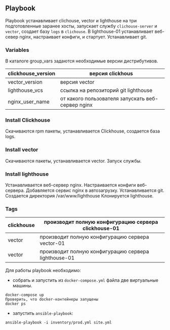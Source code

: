## Playbook

Playbook устанавливает clichouse, vector и lighthouse на три подготовленные заранее хосты, запускает службу `clichouse-server` и `vector`, создает базу `logs` в `clichouse`. В lighthouse-01 устанавливает веб-север nginx, настраивает конфиги, и стартует. Устанавливает git. 

### Variables
В каталоге group_vars задаются необходимые версии дистрибутивов.

|clickhouse_version|версия clickhous| 
|-|--------|
|vector_version|версия vector|
|lighthouse_vcs|ссылка на репозиторий git lighthouse|
|nginx_user_name|от какого пользователя запускать веб-сервер nginx|
    
 ### Install Clickhouse
 Скачиваются rpm пакеты, устанавливается Clickhouse, создается база logs. 
 
### Install vector
Скачиваются пакеты, устанавливается vector. Запуск службы.

### Install lighthouse
Устанавливается веб-сервер nginx. Настраивается конфиги веб-сервера. Добавляется сервис nginx в автозагрузку. Устанавливается git. Создается директория /var/www/lighthouse
Клонируется lighthouse.

### Tags
|clickhouse|производит полную конфигурацию сервера clickhouse-01| 
|-|--------|
|vector|производит полную конфигурацию сервера vector-01|
|vector|производит полную конфигурацию сервера lighthouse-01|
   
Для работы playbook необходимо:
 - собрать и запустить из `docker-compose.yml` файла две виртуальные машины.
```shell
docker-compose up
Проверить, что docker-контейнеры запущены
docker ps
```
 - запустить `ansible-playbook`:
```shell
ansible-playbook -i inventory/prod.yml site.yml
```
